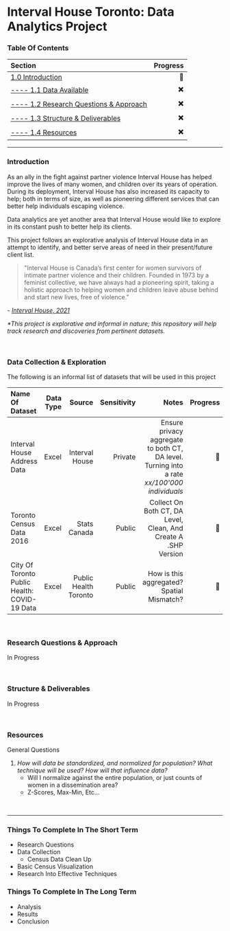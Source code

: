
# Interval House Toronto: Data Analytics Project


### Table Of Contents ###
Section  | Progress
| :--- | ---:
[1.0 Introduction](https://github.com/renacin/IntervalHouse_DataAnalytics#introduction)  | :construction_worker:
[---- 1.1 Data Available](https://github.com/renacin/IntervalHouse_DataAnalytics#data-collection--exploration)  | :heavy_multiplication_x:
[---- 1.2 Research Questions & Approach](https://github.com/renacin/IntervalHouse_DataAnalytics#research-questions--approach)  | :heavy_multiplication_x:
[---- 1.3 Structure & Deliverables](https://github.com/renacin/IntervalHouse_DataAnalytics#structure--deliverables)  | :heavy_multiplication_x:
[---- 1.4 Resources](https://github.com/renacin/IntervalHouse_DataAnalytics#resources)  | :heavy_multiplication_x:

- - - -
### Introduction ###

As an ally in the fight against partner violence Interval House has helped improve the lives of many women, and children
over its years of operation. During its deployment, Interval House has also increased its capacity to help; both in
terms of size, as well as pioneering different services that can better help individuals escaping violence.

Data analytics are yet another area that Interval House would like to explore in its constant push to better help its clients.

This project follows an explorative analysis of Interval House data in an attempt to identify, and better serve
areas of need in their present/future client list.

>"Interval House is Canada’s first center for women survivors of intimate partner violence and their children.
Founded in 1973 by a feminist collective, we have always had a pioneering spirit, taking a holistic approach to helping
women and children leave abuse behind and start new lives, free of violence."   

_- [Interval House, 2021](https://www.intervalhouse.ca/inside-interval-house/)_

_*This project is explorative and informal in nature; this repository will help track research and discoveries from pertinent datasets._

<br />

### Data Collection & Exploration ###
The following is an informal list of datasets that will be used in this project

Name Of Dataset  | Data Type | Source | Sensitivity | Notes | Progress
|:---|---:|---:|---:|---:|---:|
Interval House Address Data | Excel | Interval House | Private | Ensure privacy aggregate to both CT, DA level. Turning into a rate *xx/100'000 individuals* | :construction_worker:
Toronto Census Data 2016 | Excel | Stats Canada | Public | Collect On Both CT, DA Level, Clean, And Create A .SHP Version | :construction_worker:
City Of Toronto Public Health: COVID-19 Data | Excel | Public Health Toronto | Public | How is this aggregated? Spatial Mismatch? | :construction_worker:




<br />

### Research Questions & Approach ###
In Progress





<br />

### Structure & Deliverables ###
In Progress





<br />

### Resources ###
General Questions

1. _How will data be standardized, and normalized for population? What technique will be used? How will that influence data?_
    + Will I normalize against the entire population, or just counts of women in a dissemination area?
    + Z-Scores, Max-Min, Etc...




<br />

- - - -
### Things To Complete In The Short Term ###
 + Research Questions
 + Data Collection
    + Census Data Clean Up
 + Basic Census Visualization
 + Research Into Effective Techniques

### Things To Complete In The Long Term ###
 + Analysis
 + Results
 + Conclusion
